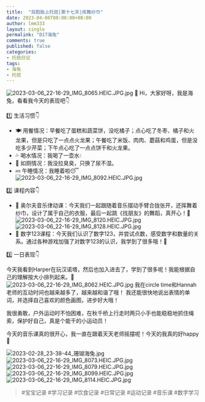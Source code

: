```yaml
---
title:  "双胞胎上托班|第十七天|挥舞纱巾"
date: 2023-04-06T00:00:00+08:00
author: lmm333
layout: single
permalink: "D17海兔"
comments: true
published: false
categories:
- 托班日记
tags:
- 海兔
- 托班
---
```

![2023-03-06_22-16-29_IMG_8065.HEIC.JPG.jpg](../images/D17海兔/2023-03-06_22-16-29_IMG_8065.HEIC.JPG.jpg)
👋 Hi，大家好呀，我是海兔，看看我今天的表现吧👇

1️⃣ 生活习惯👇
- 🍽️ 用餐情况：早餐吃了蛋糕和蔬菜饼，没吃橘子；点心吃了冬枣、橘子和火龙果，但是只吃了一点点火龙果；午餐吃了米饭、肉肉、蘑菇和鸡蛋，但是没吃多少芹菜；下午点心吃了一点点饼干和火龙果。
- 💦 喝水情况：我喝了一壶水💧
- 🚾 如厕情况：我没拉臭臭，只换了尿不湿。
- 💤 午睡情况：我睡着啦😴
![2023-03-06_22-16-29_IMG_8092.HEIC.JPG.jpg](../images/D17海兔/2023-03-06_22-16-29_IMG_8092.HEIC.JPG.jpg)

2️⃣ 课程内容👇
- 🎵 奥尔夫音乐律动课：今天我们一起跟随着音乐摆动手臂合拢张开，还挥舞着纱巾，设计了属于自己的衣服，最后一起跳《找朋友》的舞蹈，真开心！🥳
![2023-03-06_22-16-29_IMG_8120.HEIC.JPG.jpg](../images/D17海兔/2023-03-06_22-16-29_IMG_8120.HEIC.JPG.jpg)
![2023-03-06_22-16-29_IMG_8128.HEIC.JPG.jpg](../images/D17海兔/2023-03-06_22-16-29_IMG_8128.HEIC.JPG.jpg)
- 🔢 数字123课程：今天我们认识了数字123，并尝试点数，感受数字和数量的关系。通过各种游戏加强了对数字123的认识，我学到了很多哦！🎉

3️⃣ 一日表现👇

今天我看到Harper在玩汉诺塔，然后也加入进去了，学到了很多呢！我能根据自己的理解按大小排列起来。🤔 
![2023-03-06_22-16-29_IMG_8062.HEIC.JPG.jpg](../images/D17海兔/2023-03-06_22-16-29_IMG_8062.HEIC.JPG.jpg)
我在circle time和Hannah老师的互动时间也越来越多了，越来越和谐了哦！ 我还能很快地说出表情的单词，并选择自己喜欢的颜色画图，进步好大哦！

我很勇敢，户外运动时不怕困难，在秋千桥上行走时两只小手也能稳稳地抓住绳索，保护好自己，真是个能干的小运动员！

今天的音乐课真的很开心，我一直在跟着天天老师摇摆呢！今天的我真的好happy🥰

![2023-02-28_23-38-44_珊瑚海兔.jpg](../images/D17海兔/2023-02-28_23-38-44_珊瑚海兔.jpg)
![2023-03-06_22-16-29_IMG_8073.HEIC.JPG.jpg](../images/D17海兔/2023-03-06_22-16-29_IMG_8073.HEIC.JPG.jpg)
![2023-03-06_22-16-29_IMG_8079.HEIC.JPG.jpg](../images/D17海兔/2023-03-06_22-16-29_IMG_8079.HEIC.JPG.jpg)
![2023-03-06_22-16-29_IMG_8099.HEIC.JPG.jpg](../images/D17海兔/2023-03-06_22-16-29_IMG_8099.HEIC.JPG.jpg)
![2023-03-06_22-16-29_IMG_8114.HEIC.JPG.jpg](../images/D17海兔/2023-03-06_22-16-29_IMG_8114.HEIC.JPG.jpg)

> #宝宝记录 #学习记录 #饮食记录 #日常记录 #运动记录 #音乐课 #数字学习
